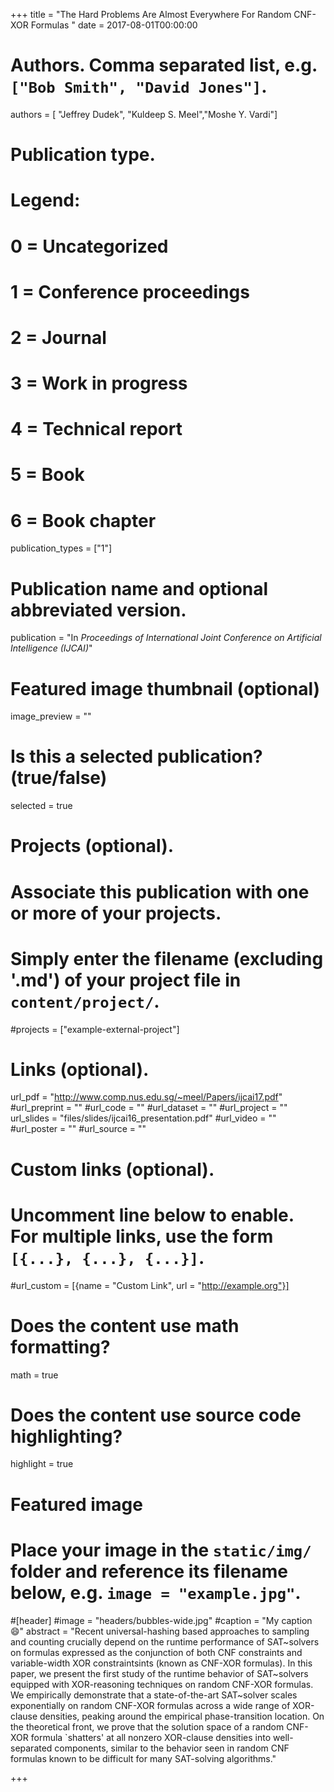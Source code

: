 +++
title = "The Hard Problems Are Almost Everywhere For Random CNF-XOR Formulas  "
date = 2017-08-01T00:00:00

# Authors. Comma separated list, e.g. `["Bob Smith", "David Jones"]`.
authors = [ "Jeffrey Dudek", "Kuldeep S. Meel","Moshe Y. Vardi"]

# Publication type.
# Legend:
# 0 = Uncategorized
# 1 = Conference proceedings
# 2 = Journal
# 3 = Work in progress
# 4 = Technical report
# 5 = Book
# 6 = Book chapter
publication_types = ["1"]

# Publication name and optional abbreviated version.
publication = "In *Proceedings of International Joint Conference on Artificial Intelligence (IJCAI)*"


# Featured image thumbnail (optional)
image_preview = ""

# Is this a selected publication? (true/false)
selected = true

# Projects (optional).
#   Associate this publication with one or more of your projects.
#   Simply enter the filename (excluding '.md') of your project file in `content/project/`.
#projects = ["example-external-project"]


# Links (optional).
url_pdf = "http://www.comp.nus.edu.sg/~meel/Papers/ijcai17.pdf"
#url_preprint = ""
#url_code = ""
#url_dataset = ""
#url_project = ""
url_slides = "files/slides/ijcai16_presentation.pdf"
#url_video = ""
#url_poster = ""
#url_source = ""

# Custom links (optional).
#   Uncomment line below to enable. For multiple links, use the form `[{...}, {...}, {...}]`.
#url_custom = [{name = "Custom Link", url = "http://example.org"}]

# Does the content use math formatting?
math = true

# Does the content use source code highlighting?
highlight = true

# Featured image
# Place your image in the `static/img/` folder and reference its filename below, e.g. `image = "example.jpg"`.
#[header]
#image = "headers/bubbles-wide.jpg"
#caption = "My caption :smile:"
abstract = "Recent universal-hashing based approaches to sampling and counting crucially depend on the runtime performance of SAT~solvers on formulas expressed as the conjunction of both CNF constraints and variable-width XOR constraintsints (known as CNF-XOR formulas). In this paper, we present the first study of the runtime behavior of SAT~solvers equipped with XOR-reasoning techniques on random CNF-XOR formulas. We empirically demonstrate that a state-of-the-art SAT~solver scales exponentially on random CNF-XOR formulas across a wide range of XOR-clause densities, peaking around the empirical phase-transition location. On the theoretical front, we prove that the solution space of a random CNF-XOR formula `shatters' at all nonzero XOR-clause densities into well-separated components, similar to the behavior seen in random CNF formulas known to be difficult for many SAT-solving algorithms."

+++
